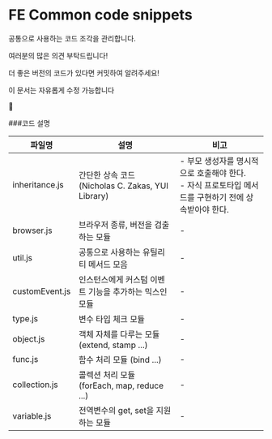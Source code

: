 FE Common code snippets
====

공통으로 사용하는 코드 조각을 관리합니다.

여러분의 많은 의견 부탁드립니다!

더 좋은 버전의 코드가 있다면 커밋하여 알려주세요!

이 문서는 자유롭게 수정 가능합니다

:clap:

###코드 설명

|파일명|설명|비고|
|----|-----------|------|
|inheritance.js|간단한 상속 코드 (Nicholas C. Zakas, YUI Library)|- 부모 생성자를 명시적으로 호출해야 한다.<br />- 자식 프로토타입 메서드를 구현하기 전에 상속받아야 한다.|
|browser.js|브라우저 종류, 버전을 검출하는 모듈|-|
|util.js|공통으로 사용하는 유틸리티 메서드 모음|-|
|customEvent.js|인스턴스에게 커스텀 이벤트 기능을 추가하는 믹스인 모듈|-|
|type.js|변수 타입 체크 모듈|-|
|object.js|객체 자체를 다루는 모듈 (extend, stamp ...)|-|
|func.js|함수 처리 모듈 (bind ...)|-|
|collection.js|콜렉션 처리 모듈 (forEach, map, reduce ...)|-|
|variable.js|전역변수의 get, set을 지원하는 모듈|-|
